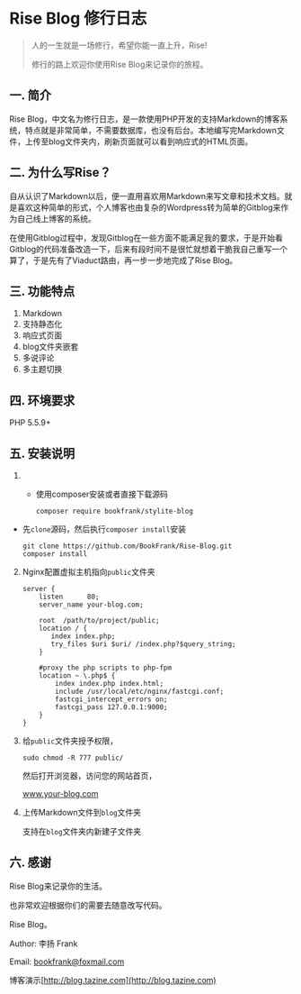 # Rise Blog 修行日志
> 人的一生就是一场修行，希望你能一直上升，Rise!
>
> 修行的路上欢迎你使用Rise Blog来记录你的旅程。

## 一. 简介 ##

Rise Blog，中文名为修行日志，是一款使用PHP开发的支持Markdown的博客系统，特点就是非常简单，不需要数据库，也没有后台。本地编写完Markdown文件，上传至blog文件夹内，刷新页面就可以看到响应式的HTML页面。

## 二. 为什么写Rise？

自从认识了Markdown以后，便一直用喜欢用Markdown来写文章和技术文档。就是喜欢这种简单的形式，个人博客也由复杂的Wordpress转为简单的Gitblog来作为自己线上博客的系统。

在使用Gitblog过程中，发现Gitblog在一些方面不能满足我的要求，于是开始看Gitblog的代码准备改造一下，后来有段时间不是很忙就想着干脆我自己重写一个算了，于是先有了Viaduct路由，再一步一步地完成了Rise Blog。 

## 三. 功能特点 ##

1. Markdown
2. 支持静态化
3. 响应式页面
4. blog文件夹嵌套
5. 多说评论
6. 多主题切换

## 四. 环境要求 ##

PHP 5.5.9+

## 五. 安装说明 ##

1. - 使用composer安装或者直接下载源码  

     ```shell
     composer require bookfrank/stylite-blog
     ```


-    先`clone`源码，然后执行`composer install`安装

     ```shell
     git clone https://github.com/BookFrank/Rise-Blog.git
     composer install
     ```

2. Nginx配置虚拟主机指向`public`文件夹

   ```nginx
   server {
       listen      80;
       server_name your-blog.com;

       root  /path/to/project/public;
       location / {
          index index.php;
          try_files $uri $uri/ /index.php?$query_string;
       }

       #proxy the php scripts to php-fpm
       location ~ \.php$ {
           index index.php index.html;
           include /usr/local/etc/nginx/fastcgi.conf;
           fastcgi_intercept_errors on;
           fastcgi_pass 127.0.0.1:9000;
       }
   }
   ```

3. 给`public`文件夹授予权限，

   ```shell
   sudo chmod -R 777 public/ 
   ```

   然后打开浏览器，访问您的网站首页，

   www.your-blog.com

4. 上传Markdown文件到`blog`文件夹

   支持在`blog`文件夹内新建子文件夹  

## 六. 感谢 ##

Rise Blog来记录你的生活。

也非常欢迎根据你们的需要去随意改写代码。

Rise Blog。

Author: 李扬 Frank   

Email: bookfrank@foxmail.com

博客演示[http://blog.tazine.com](http://blog.tazine.com)